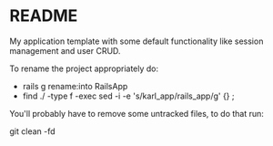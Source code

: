 # README

My application template with some default functionality like session management
and user CRUD.


To rename the project appropriately do:

- rails g rename:into RailsApp
- find ./ -type f -exec sed -i -e 's/karl_app/rails_app/g' {} \;

You'll probably have to remove some untracked files, to do that run:

git clean -fd
